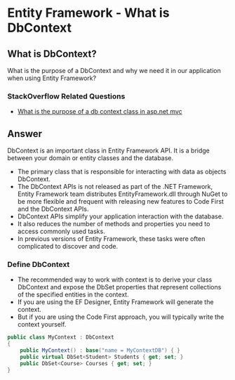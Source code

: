 # Entity Framework - What is DbContext

## What is DbContext? 

What is the purpose of a DbContext and why we need it in our application when using Entity Framework?

### StackOverflow Related Questions

 - [What is the purpose of a db context class in asp.net mvc](https://stackoverflow.com/questions/31953317/what-is-the-purpose-of-a-db-context-class-in-asp-net-mvc)

## Answer

DbContext is an important class in Entity Framework API. It is a bridge between your domain or entity classes and the database.

 - The primary class that is responsible for interacting with data as objects DbContext. 
 - The DbContext APIs is not released as part of the .NET Framework, Entity Framework team distributes EntityFramework.dll through NuGet to be more flexible and frequent with releasing new features to Code First and the DbContext APIs.
 - DbContext APIs simplify your application interaction with the database.
 - It also reduces the number of methods and properties you need to access commonly used tasks.
 - In previous versions of Entity Framework, these tasks were often complicated to discover and code.

### Define DbContext

 - The recommended way to work with context is to derive your class DbContext and expose the DbSet properties that represent collections of the specified entities in the context. 
 - If you are using the EF Designer, Entity Framework will generate the context. 
 - But if you are using the Code First approach, you will typically write the context yourself.


```csharp
public class MyContext : DbContext
{
    public MyContext() : base("name = MyContextDB") { }
    public virtual DbSet<Student> Students { get; set; }
    public DbSet<Course> Courses { get; set; }
}
```